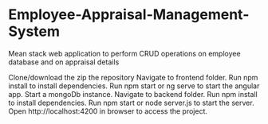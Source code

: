 # Employee-Appraisal-Management-System
Mean stack web application to perform CRUD operations on employee database and on appraisal details 

Clone/download the zip the repository
Navigate to frontend folder.
Run npm install to install dependencies.
Run npm start or ng serve to start the angular app.
Start a mongoDb instance.
Navigate to backend folder.
Run npm install to install dependencies.
Run npm start or node server.js to start the server.
Open http://localhost:4200 in browser to access the project.
